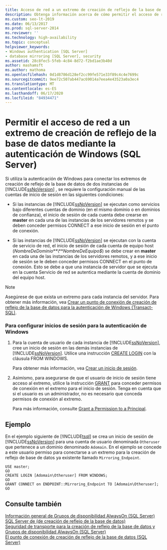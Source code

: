 ```yaml
---
title: Acceso de red a un extremo de creación de reflejo de la base de datos
description: Obtenga información acerca de cómo permitir el acceso de red authenticatino de Windows a un extremo de creación de reflejo de la base de datos para SQL Server.
ms.custom: seo-lt-2019
ms.date: 06/13/2017
ms.prod: sql-server-2014
ms.reviewer: ''
ms.technology: high-availability
ms.topic: conceptual
helpviewer_keywords:
- Windows authentication [SQL Server]
- database mirroring [SQL Server], security
ms.assetid: 28c8fec5-5feb-4c84-8d72-f2bd1ae3b40d
author: mashamsft
ms.author: mathoma
ms.openlocfilehash: 0d1d8786d128ef2cc99fe571e33f89c4c4e7699c
ms.sourcegitcommit: 9ee72c507ab447ac69014a7eea4e43523a0a3ec4
ms.translationtype: MT
ms.contentlocale: es-ES
ms.lasthandoff: 06/17/2020
ms.locfileid: "84934471"
---
```

# <a name="allow-network-access-to-a-database-mirroring-endpoint-using-windows-authentication-sql-server"></a>Permitir el acceso de red a un extremo de creación de reflejo de la base de datos mediante la autenticación de Windows (SQL Server)
  Si utiliza la autenticación de Windows para conectar los extremos de creación de reflejo de la base de datos de dos instancias de [!INCLUDE[ssNoVersion](../includes/ssnoversion-md.md)] , se requiere la configuración manual de las cuentas de inicio de sesión en las siguientes condiciones:  
  
-   Si las instancias de [!INCLUDE[ssNoVersion](../includes/ssnoversion-md.md)] se ejecutan como servicios bajo diferentes cuentas de dominio (en el mismo dominio o en dominios de confianza), el inicio de sesión de cada cuenta debe crearse en **master** en cada una de las instancias de los servidores remotos y se deben conceder permisos CONNECT a ese inicio de sesión en el punto de conexión.  
  
-   Si las instancias de [!INCLUDE[ssNoVersion](../includes/ssnoversion-md.md)] se ejecutan con la cuenta de servicio de red, el inicio de sesión de cada cuenta de equipo host (*NombreDeDominio***\\***NombreDeEquipo$*) se debe crear en **master** en cada una de las instancias de los servidores remotos, y a ese inicio de sesión se le deben conceder permisos CONNECT en el punto de conexión. Esto se debe a que una instancia de servidor que se ejecuta en la cuenta Servicio de red se autentica mediante la cuenta de dominio del equipo host.  
  
> [!NOTE]  
>  Asegúrese de que exista un extremo para cada instancia del servidor. Para obtener más información, vea [Crear un punto de conexión de creación de reflejo de la base de datos para la autenticación de Windows &#40;Transact-SQL&#41;](database-mirroring/create-a-database-mirroring-endpoint-for-windows-authentication-transact-sql.md).  
  
### <a name="to-configure-logins-for-windows-authentication"></a>Para configurar inicios de sesión para la autenticación de Windows  
  
1.  Para la cuenta de usuario de cada instancia de [!INCLUDE[ssNoVersion](../includes/ssnoversion-md.md)], cree un inicio de sesión en las demás instancias de [!INCLUDE[ssNoVersion](../includes/ssnoversion-md.md)]. Utilice una instrucción [CREATE LOGIN](/sql/t-sql/statements/create-login-transact-sql) con la cláusula FROM WINDOWS.  
  
     Para obtener más información, vea [Crear un inicio de sesión](../relational-databases/security/authentication-access/create-a-login.md).  
  
2.  Asimismo, para asegurarse de que el usuario de inicio de sesión tiene acceso al extremo, utilice la instrucción [GRANT](/sql/t-sql/statements/grant-transact-sql) para conceder permisos de conexión en el extremo para el inicio de sesión. Tenga en cuenta que si el usuario es un administrador, no es necesario que conceda permisos de conexión al extremo.  
  
     Para más información, consulte [Grant a Permission to a Principal](../relational-databases/security/authentication-access/grant-a-permission-to-a-principal.md).  
  
## <a name="example"></a>Ejemplo  
 En el ejemplo siguiente de [!INCLUDE[tsql](../includes/tsql-md.md)] se crea un inicio de sesión de [!INCLUDE[ssNoVersion](../includes/ssnoversion-md.md)] para una cuenta de usuario denominada `Otheruser` que pertenece a un dominio denominado `Adomain`. En el ejemplo se concede a este usuario permiso para conectarse a un extremo para la creación de reflejo de base de datos ya existente llamado `Mirroring_Endpoint`.  
  
```  
USE master;  
GO  
CREATE LOGIN [Adomain\Otheruser] FROM WINDOWS;  
GO  
GRANT CONNECT on ENDPOINT::Mirroring_Endpoint TO [Adomain\Otheruser];  
GO  
```  
  
## <a name="see-also"></a>Consulte también  
 [Información general de Grupos de disponibilidad AlwaysOn &#40;SQL Server&#41;](availability-groups/windows/overview-of-always-on-availability-groups-sql-server.md)   
 [SQL Server de &#40;de creación de reflejo de la base de datos&#41;](database-mirroring/database-mirroring-sql-server.md)   
 [Seguridad de transporte para la creación de reflejo de la base de datos y Grupos de disponibilidad AlwaysOn &#40;SQL Server&#41;](database-mirroring/transport-security-database-mirroring-always-on-availability.md)   
 [El punto de conexión de creación de reflejo de la base de datos &#40;SQL Server&#41;](database-mirroring/the-database-mirroring-endpoint-sql-server.md)  
  
  
